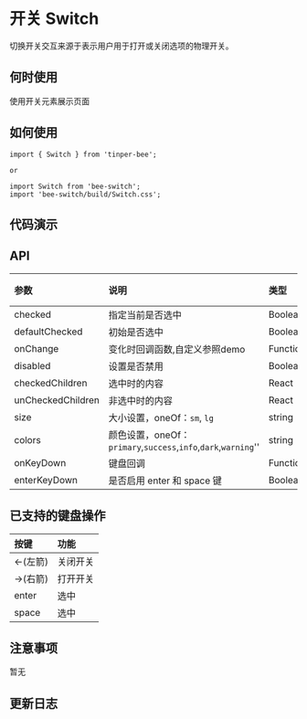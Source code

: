 # 开关 Switch 

切换开关交互来源于表示用户用于打开或关闭选项的物理开关。 

## 何时使用

使用开关元素展示页面

## 如何使用

```
import { Switch } from 'tinper-bee';

or

import Switch from 'bee-switch';
import 'bee-switch/build/Switch.css';

```

## 代码演示

## API

|参数|说明|类型|默认值|
|:---|:----|:---|:------|
|checked	|指定当前是否选中|	Boolean	|false|
|defaultChecked	|初始是否选中	|Boolean|	false |
|onChange	|变化时回调函数,自定义参照demo	|Function(checked:Boolean) | - |
|disabled|设置是否禁用|Boolean|false|
|checkedChildren	|选中时的内容	|React| Node |
|unCheckedChildren	|非选中时的内容	|React| Node|
|size|	大小设置，oneOf：`sm`, `lg`|string|''|
|colors| 颜色设置，oneOf：`primary`,`success`,`info`,`dark`,`warning`''|	string	|''|
|onKeyDown| 键盘回调 |	Function	| - |
|enterKeyDown| 是否启用 enter 和 space 键 | Boolean | true |

## 已支持的键盘操作

|按键|功能|
|:---|:----|
|←(左箭)	|关闭开关|
|→(右箭)	|打开开关|
|enter	    |选中|
|space	|选中|

## 注意事项

暂无

## 更新日志
